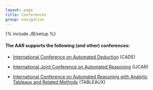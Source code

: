 ```yaml
---
layout: page
title: Conferences
group: navigation
---
```

{% include JB/setup %}

#### The AAR supports the following (and other) conferences:

 - [International Conference on Automated Deduction](http://www.cadeinc.org/) (CADE)

 - [International Joint Conference on Automated Reasoning](http://www.ijcar.org/) (IJCAR)
 
 - [International Conference on Automated Reasoning with Analytic Tableaux and Related Methods](http://www.tableaux-ar.org) (TABLEAUX)
